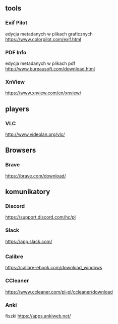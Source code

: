 ## tools
### Exif Pilot
edycja metadanych w plikach graficznych
https://www.colorpilot.com/exif.html

###  PDF Info 
edycja metadanych w plikach pdf
http://www.bureausoft.com/download.html

### XnView
https://www.xnview.com/en/xnview/

## players

### VLC
http://www.videolan.org/vlc/

## Browsers

### Brave
https://brave.com/download/

## komunikatory

### Discord
https://support.discord.com/hc/pl

### Slack
https://app.slack.com/


## 

### Calibre
https://calibre-ebook.com/download_windows

### CCleaner
https://www.ccleaner.com/pl-pl/ccleaner/download

### Anki
fiszki
https://apps.ankiweb.net/
